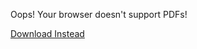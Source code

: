 <object data="/assets/2024-04-04-ir.pdf" width="1000" height="1000" type="application/pdf">	<p>Oops! Your browser doesn't support PDFs!</p>
    <p><a href="/assets/2024-04-04-rt.pdf">Download Instead</a></p>
</object>

<script src="https://utteranc.es/client.js" 
        repo="guitarvydas/guitarvydas.github.io" 
        issue-term="pathname" 
        theme="github-light" 
        crossorigin="anonymous" 
        async> 
</script> 
